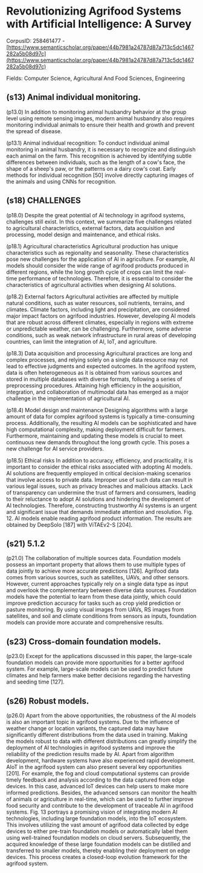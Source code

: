 # Revolutionizing Agrifood Systems with Artificial Intelligence: A Survey

CorpusID: 258461477 - [https://www.semanticscholar.org/paper/44b7981a24787d87a713c5dc1467282a5b08d97c](https://www.semanticscholar.org/paper/44b7981a24787d87a713c5dc1467282a5b08d97c)

Fields: Computer Science, Agricultural And Food Sciences, Engineering

## (s13) Animal individual monitoring.
(p13.0) In addition to monitoring animal husbandry behavior at the group level using remote sensing images, modern animal husbandry also requires monitoring individual animals to ensure their health and growth and prevent the spread of disease.

(p13.1) Animal individual recognition: To conduct individual animal monitoring in animal husbandry, it is necessary to recognize and distinguish each animal on the farm. This recognition is achieved by identifying subtle differences between individuals, such as the length of a cow's face, the shape of a sheep's paw, or the patterns on a dairy cow's coat. Early methods for individual recognition [50] involve directly capturing images of the animals and using CNNs for recognition.
## (s18) CHALLENGES
(p18.0) Despite the great potential of AI technology in agrifood systems, challenges still exist. In this context, we summarize five challenges related to agricultural characteristics, external factors, data acquisition and processing, model design and maintenance, and ethical risks.

(p18.1) Agricultural characteristics Agricultural production has unique characteristics such as regionality and seasonality. These characteristics pose new challenges for the application of AI in agriculture. For example, AI models should consider the wide range of agrifood products produced in different regions, while the long growth cycle of crops can limit the real-time performance of technologies. Therefore, it is essential to consider the characteristics of agricultural activities when designing AI solutions.

(p18.2) External factors Agricultural activities are affected by multiple natural conditions, such as water resources, soil nutrients, terrains, and climates. Climate factors, including light and precipitation, are considered major impact factors on agrifood industries. However, developing AI models that are robust across different climates, especially in regions with extreme or unpredictable weather, can be challenging. Furthermore, some adverse conditions, such as weak network infrastructure in rural areas of developing countries, can limit the integration of AI, IoT, and agriculture.

(p18.3) Data acquisition and processing Agricultural practices are long and complex processes, and relying solely on a single data resource may not lead to effective judgments and expected outcomes. In the agrifood system, data is often heterogeneous as it is obtained from various sources and stored in multiple databases with diverse formats, following a series of preprocessing procedures. Attaining high efficiency in the acquisition, integration, and collaboration of multimodal data has emerged as a major challenge in the implementation of agricultural AI.

(p18.4) Model design and maintenance Designing algorithms with a large amount of data for complex agrifood systems is typically a time-consuming process. Additionally, the resulting AI models can be sophisticated and have high computational complexity, making deployment difficult for farmers. Furthermore, maintaining and updating these models is crucial to meet continuous new demands throughout the long growth cycle. This poses a new challenge for AI service providers.

(p18.5) Ethical risks In addition to accuracy, efficiency, and practicality, it is important to consider the ethical risks associated with adopting AI models. AI solutions are frequently employed in critical decision-making scenarios that involve access to private data. Improper use of such data can result in various legal issues, such as privacy breaches and malicious attacks. Lack of transparency can undermine the trust of farmers and consumers, leading to their reluctance to adopt AI solutions and hindering the development of AI technologies. Therefore, constructing trustworthy AI systems is an urgent and significant issue that demands immediate attention and resolution. Fig. 12. AI models enable reading agrifood product information. The results are obtained by DeepSolo [187] with ViTAEv2-S [204].
## (s21) 5.1.2
(p21.0) The collaboration of multiple sources data. Foundation models possess an important property that allows them to use multiple types of data jointly to achieve more accurate predictions [126]. Agrifood data comes from various sources, such as satellites, UAVs, and other sensors. However, current approaches typically rely on a single data type as input and overlook the complementary between diverse data sources. Foundation models have the potential to learn from these data jointly, which could improve prediction accuracy for tasks such as crop yield prediction or pasture monitoring. By using visual images from UAVs, RS images from satellites, and soil and climate conditions from sensors as inputs, foundation models can provide more accurate and comprehensive results.
## (s23) Cross-domain foundation models.
(p23.0) Except for the applications discussed in this paper, the large-scale foundation models can provide more opportunities for a better agrifood system. For example, large-scale models can be used to predict future climates and help farmers make better decisions regarding the harvesting and seeding time [127].
## (s26) Robust models.
(p26.0) Apart from the above opportunities, the robustness of the AI models is also an important topic in agrifood systems. Due to the influence of weather change or location variants, the captured data may have significantly different distributions from the data used in training. Making the models robust to data with different distributions can greatly simplify the deployment of AI technologies in agrifood systems and improve the reliability of the prediction results made by AI. Apart from algorithm development, hardware systems have also experienced rapid development. AIoT in the agrifood system can also present several key opportunities [201]. For example, the fog and cloud computational systems can provide timely feedback and analysis according to the data captured from edge devices. In this case, advanced IoT devices can help users to make more informed predictions. Besides, the advanced sensors can monitor the health of animals or agriculture in real-time, which can be used to further improve food security and contribute to the development of traceable AI in agrifood systems. Fig. 13 portrays a promising vision of integrating modern AI technologies, including large foundation models, into the IoT ecosystem. This involves utilizing the vast amount of agrifood data collected by edge devices to either pre-train foundation models or automatically label them using well-trained foundation models on cloud servers. Subsequently, the acquired knowledge of these large foundation models can be distilled and transferred to smaller models, thereby enabling their deployment on edge devices. This process creates a closed-loop evolution framework for the agrifood system.

